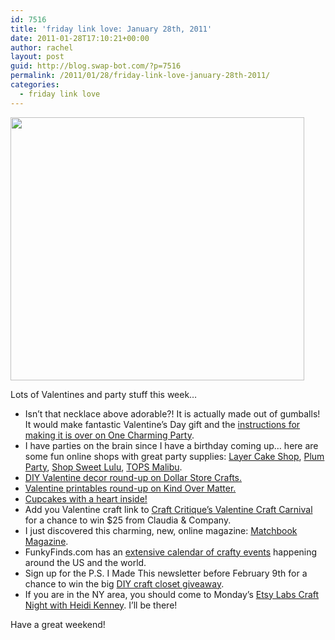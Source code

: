 ```yaml
---
id: 7516
title: 'friday link love: January 28th, 2011'
date: 2011-01-28T17:10:21+00:00
author: rachel
layout: post
guid: http://blog.swap-bot.com/?p=7516
permalink: /2011/01/28/friday-link-love-january-28th-2011/
categories:
  - friday link love
---
```

[<img src="http://blog.swap-bot.com/wp-content/uploads/2011/01/necklace.jpg" alt="" title="necklace" width="470" height="421" class="aligncenter size-full wp-image-7517" />](http://onecharmingparty.com/2011/01/19/valentine-gumball-necklaces/)

Lots of Valentines and party stuff this week&#8230;

  * Isn&#8217;t that necklace above adorable?! It is actually made out of gumballs! It would make fantastic Valentine&#8217;s Day gift and the [instructions for making it is over on One Charming Party](http://onecharmingparty.com/2011/01/19/valentine-gumball-necklaces/).
  * I have parties on the brain since I have a birthday coming up&#8230; here are some fun online shops with great party supplies: [Layer Cake Shop](http://layercakeshop.com/), [Plum Party](http://www.plumparty.com/), [Shop Sweet Lulu](http://shopsweetlulu.bigcartel.com/), [TOPS Malibu](http://topsmalibu.com/).
  * [DIY Valentine decor round-up on Dollar Store Crafts.](http://dollarstorecrafts.com/2011/01/valentine-decor-roundup/)
  * [Valentine printables round-up on Kind Over Matter.](http://www.kindovermatter.com/2011/01/valentines-day-printables-tutorials.html)
  * [Cupcakes with a heart inside!](http://bakeitinacake.com/recipes/heartinacupcake)
  * Add you Valentine craft link to [Craft Critique&#8217;s Valentine Craft Carnival](http://www.craftcritique.com/2011/01/valentines-day-craft-carnival_27.html) for a chance to win $25 from Claudia & Company.
  * I just discovered this charming, new, online magazine: [Matchbook Magazine](http://matchbookmag.com/).
  * FunkyFinds.com has an [extensive calendar of crafty events](http://www.funkyfinds.com/upcoming-events.html) happening around the US and the world.
  * Sign up for the P.S. I Made This newsletter before February 9th for a chance to win the big [DIY craft closet giveaway](http://psimadethis.com/post/2960497664/ps-annie-get-your-glue-gun-from-now-until).
  * If you are in the NY area, you should come to Monday&#8217;s [Etsy Labs Craft Night with Heidi Kenney](http://www.mypapercrane.com/blog/?p=3757). I&#8217;ll be there!

Have a great weekend!